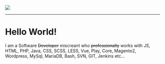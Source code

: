 <img src="https://github.com/user-attachments/assets/76c67908-bd6c-403a-bc0f-478ff31db404" />

--- 

# Hello World!

I am a Software ~~Developer~~ miscreant who ~~professionally~~ works with JS, HTML, PHP, Java, CSS, SCSS, LESS, Vue, Play, Core, Magento2, Wordpress, MySql, MariaDB, Bash, SVN, GIT, Jenkins etc... 
